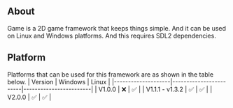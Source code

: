 ## About
Game is a 2D game framework that keeps things simple.
And it can be used on Linux and Windows platforms.
And this requires SDL2 dependencies.

## Platform
Platforms that can be used for this framework are as shown in the table below.
|        Version     |          Windows       |           Linux        |
|--------------------|------------------------|------------------------|
|  V1.0.0            |           :x:          |   :white_check_mark:   |
|  V1.1.1 - v1.3.2   |   :white_check_mark:   |   :white_check_mark:   |
|  V2.0.0            |   :white_check_mark:   |   :white_check_mark:   |
